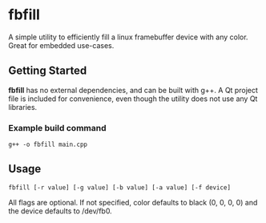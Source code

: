 # fbfill

A simple utility to efficiently fill a linux framebuffer device with any color.
Great for embedded use-cases.

## Getting Started
**fbfill** has no external dependencies, and can be built with g++.   A Qt project file is included for convenience, even though the utility does not use any Qt libraries.

### Example build command
`g++ -o fbfill main.cpp`

## Usage
`fbfill [-r value] [-g value] [-b value] [-a value] [-f device]`

All flags are optional.  If not specified, color defaults to black (0, 0, 0, 0) and the device defaults to /dev/fb0.